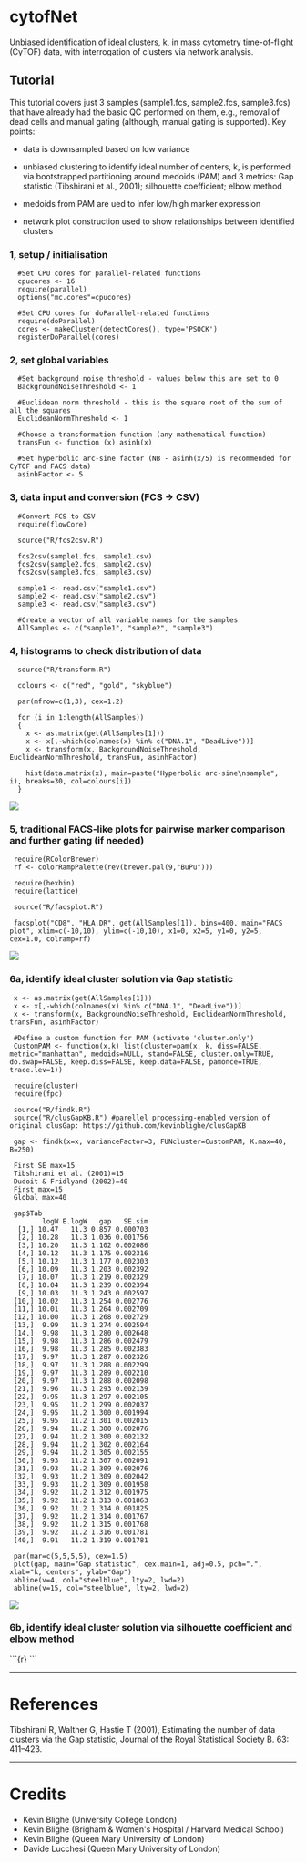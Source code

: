 # cytofNet
Unbiased identification of ideal clusters, k, in mass cytometry time-of-flight (CyTOF) data, with interrogation of clusters via network analysis.
<h2>Tutorial</h2>
This tutorial covers just 3 samples (sample1.fcs, sample2.fcs, sample3.fcs) that have already had the basic QC performed on them, e.g., removal of dead cells and manual gating (although, manual gating is supported).
Key points:

 - data is downsampled based on low variance

 - unbiased clustering to identify ideal number of centers, k, is performed via bootstrapped partitioning around medoids (PAM) and 3 metrics: Gap statistic (Tibshirani et al., 2001); silhouette coefficient; elbow method

 - medoids from PAM are ued to infer low/high marker expression

 - network plot construction used to show relationships between identified clusters

<h3>1, setup / initialisation</h3>

```{r}
  #Set CPU cores for parallel-related functions
  cpucores <- 16
  require(parallel)
  options("mc.cores"=cpucores)

  #Set CPU cores for doParallel-related functions
  require(doParallel)
  cores <- makeCluster(detectCores(), type='PSOCK')
  registerDoParallel(cores)
```

<h3>2, set global variables</h3>

```{r}
  #Set background noise threshold - values below this are set to 0
  BackgroundNoiseThreshold <- 1

  #Euclidean norm threshold - this is the square root of the sum of all the squares
  EuclideanNormThreshold <- 1

  #Choose a transformation function (any mathematical function)
  transFun <- function (x) asinh(x)

  #Set hyperbolic arc-sine factor (NB - asinh(x/5) is recommended for CyTOF and FACS data)
  asinhFactor <- 5
```

<h3>3, data input and conversion (FCS -> CSV)</h3>

```{r}
  #Convert FCS to CSV
  require(flowCore)
  
  source("R/fcs2csv.R")
  
  fcs2csv(sample1.fcs, sample1.csv)
  fcs2csv(sample2.fcs, sample2.csv)
  fcs2csv(sample3.fcs, sample3.csv)
  
  sample1 <- read.csv("sample1.csv")
  sample2 <- read.csv("sample2.csv")
  sample3 <- read.csv("sample3.csv")

  #Create a vector of all variable names for the samples
  AllSamples <- c("sample1", "sample2", "sample3")
```

<h3>4, histograms to check distribution of data</h3>

```{r}
  source("R/transform.R")
  
  colours <- c("red", "gold", "skyblue")
  
  par(mfrow=c(1,3), cex=1.2)
  
  for (i in 1:length(AllSamples))
  {
    x <- as.matrix(get(AllSamples[1]))
    x <- x[,-which(colnames(x) %in% c("DNA.1", "DeadLive"))]
    x <- transform(x, BackgroundNoiseThreshold, EuclideanNormThreshold, transFun, asinhFactor)
    
    hist(data.matrix(x), main=paste("Hyperbolic arc-sine\nsample",  i), breaks=30, col=colours[i])
  }
```
<img src="images/checkdistribution.png"></img>

<h3>5, traditional FACS-like plots for pairwise marker comparison and further gating (if needed)</h3>

```{r}
 require(RColorBrewer)
 rf <- colorRampPalette(rev(brewer.pal(9,"BuPu")))

 require(hexbin)
 require(lattice)

 source("R/facsplot.R")

 facsplot("CD8", "HLA.DR", get(AllSamples[1]), bins=400, main="FACS plot", xlim=c(-10,10), ylim=c(-10,10), x1=0, x2=5, y1=0, y2=5, cex=1.0, colramp=rf)
```

<img src="images/facsplot.png"></img>

<h3>6a, identify ideal cluster solution via Gap statistic</h3>

```{r}
 x <- as.matrix(get(AllSamples[1]))
 x <- x[,-which(colnames(x) %in% c("DNA.1", "DeadLive"))]
 x <- transform(x, BackgroundNoiseThreshold, EuclideanNormThreshold, transFun, asinhFactor)

 #Define a custom function for PAM (activate 'cluster.only')
 CustomPAM <- function(x,k) list(cluster=pam(x, k, diss=FALSE, metric="manhattan", medoids=NULL, stand=FALSE, cluster.only=TRUE, do.swap=FALSE, keep.diss=FALSE, keep.data=FALSE, pamonce=TRUE, trace.lev=1))

 require(cluster)
 require(fpc)
 
 source("R/findk.R")
 source("R/clusGapKB.R") #parellel processing-enabled version of original clusGap: https://github.com/kevinblighe/clusGapKB
 
 gap <- findk(x=x, varianceFactor=3, FUNcluster=CustomPAM, K.max=40, B=250)

 First SE max=15
 Tibshirani et al. (2001)=15
 Dudoit & Fridlyand (2002)=40
 First max=15
 Global max=40

 gap$Tab
        logW E.logW   gap   SE.sim
  [1,] 10.47   11.3 0.857 0.000703
  [2,] 10.28   11.3 1.036 0.001756
  [3,] 10.20   11.3 1.102 0.002086
  [4,] 10.12   11.3 1.175 0.002316
  [5,] 10.12   11.3 1.177 0.002303
  [6,] 10.09   11.3 1.203 0.002392
  [7,] 10.07   11.3 1.219 0.002329
  [8,] 10.04   11.3 1.239 0.002394
  [9,] 10.03   11.3 1.243 0.002597
 [10,] 10.02   11.3 1.254 0.002776
 [11,] 10.01   11.3 1.264 0.002709
 [12,] 10.00   11.3 1.268 0.002729
 [13,]  9.99   11.3 1.274 0.002594
 [14,]  9.98   11.3 1.280 0.002648
 [15,]  9.98   11.3 1.286 0.002479
 [16,]  9.98   11.3 1.285 0.002383
 [17,]  9.97   11.3 1.287 0.002326
 [18,]  9.97   11.3 1.288 0.002299
 [19,]  9.97   11.3 1.289 0.002210
 [20,]  9.97   11.3 1.288 0.002098
 [21,]  9.96   11.3 1.293 0.002139
 [22,]  9.95   11.3 1.297 0.002105
 [23,]  9.95   11.2 1.299 0.002037
 [24,]  9.95   11.2 1.300 0.001994
 [25,]  9.95   11.2 1.301 0.002015
 [26,]  9.94   11.2 1.300 0.002076
 [27,]  9.94   11.2 1.300 0.002132
 [28,]  9.94   11.2 1.302 0.002164
 [29,]  9.94   11.2 1.305 0.002155
 [30,]  9.93   11.2 1.307 0.002091
 [31,]  9.93   11.2 1.309 0.002076
 [32,]  9.93   11.2 1.309 0.002042
 [33,]  9.93   11.2 1.309 0.001958
 [34,]  9.92   11.2 1.312 0.001975
 [35,]  9.92   11.2 1.313 0.001863
 [36,]  9.92   11.2 1.314 0.001825
 [37,]  9.92   11.2 1.314 0.001767
 [38,]  9.92   11.2 1.315 0.001768
 [39,]  9.92   11.2 1.316 0.001781
 [40,]  9.91   11.2 1.319 0.001781

 par(mar=c(5,5,5,5), cex=1.5)
 plot(gap, main="Gap statistic", cex.main=1, adj=0.5, pch=".", xlab="k, centers", ylab="Gap")
 abline(v=4, col="steelblue", lty=2, lwd=2)
 abline(v=15, col="steelblue", lty=2, lwd=2)
```

<img src="images/clusGapKB.png"></img>

<h3>6b, identify ideal cluster solution via silhouette coefficient and elbow method</h3>
```{r}
```

<hr>

<h1>References</h1>
Tibshirani R, Walther G, Hastie T (2001), Estimating the number of data clusters via the Gap statistic, Journal of the Royal Statistical Society B. 63: 411–423.

<hr>

<h1>Credits</h1>
<ul>
  <li>Kevin Blighe (University College London)</li>
  <li>Kevin Blighe (Brigham & Women's Hospital / Harvard Medical School)</li>
  <li>Kevin Blighe (Queen Mary University of London)</li>
  <li>Davide Lucchesi (Queen Mary University of London)</li>
</ul>
